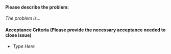 #### Please describe the problem:

*The problem is...*

#### Acceptance Criteria (Please provide the necessary acceptance needed to close issue)
- *Type Here*
